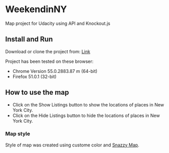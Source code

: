 # WeekendinNY
Map project for Udacity using API and Knockout.js

## Install and Run

Download or clone the project from:
[Link](https://github.com/IsabelleChriste/Weekend-in-NY)

Project has been tested on these browser:

* Chrome Version 55.0.2883.87 m (64-bit)
* Firefox 51.0.1 (32-bit)

## How to use the map

* Click on the Show Listings button to show the locations of places in New York City.
* Click on the Hide Listings button to hide the locations of places in New York City.

### Map style

Style of map was created using custome color and [Snazzy Map](https://snazzymaps.com/).